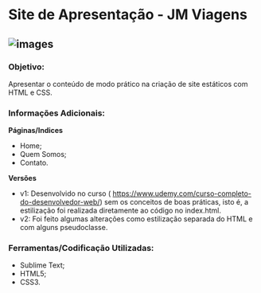 # Site de Apresentação - JM Viagens
![images](https://user-images.githubusercontent.com/48417347/84448636-990ebe80-ac21-11ea-8961-94d8373b7ad4.jpg)
------------

### Objetivo:
Apresentar o conteúdo de modo prático na criação de site estáticos com HTML e CSS.

### Informações Adicionais:
**Páginas/Indices**
- Home;
- Quem Somos;
- Contato.

**Versões**
- v1: Desenvolvido no curso ( https://www.udemy.com/curso-completo-do-desenvolvedor-web/) sem os conceitos de boas práticas, isto é, a estilização foi realizada diretamente ao código no index.html.
- v2: Foi feito algumas alterações como estilização separada do HTML e com alguns pseudoclasse.

### Ferramentas/Codificação Utilizadas:
- Sublime Text;
- HTML5;
- CSS3.
